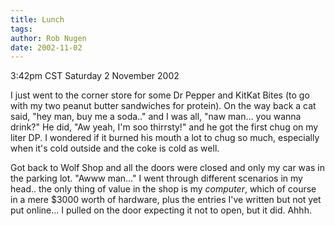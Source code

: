 ```yaml
---
title: Lunch
tags: 
author: Rob Nugen
date: 2002-11-02
---
```


<p class=date>3:42pm CST Saturday 2 November 2002</p>

<p>I just went to the corner store for some Dr Pepper and KitKat Bites
(to go with my two peanut butter sandwiches for protein).  On the way
back a cat said, "hey man, buy me a soda.." and I was all, "naw
man... you wanna drink?"  He did, "Aw yeah, I'm soo thirrsty!" and he
got the first chug on my liter DP.  I wondered if it burned his mouth
a lot to chug so much, especially when it's cold outside and the coke
is cold as well.</p>

<p>Got back to Wolf Shop and all the doors were closed and only my car
was in the parking lot.  "Awww man..." I went through different
scenarios in my head.. the only thing of value in the shop is my
<em>computer</em>, which of course in a mere $3000 worth of hardware,
plus the entries I've written but not yet put online... I pulled on
the door expecting it not to open, but it did.  Ahhh.</p>
